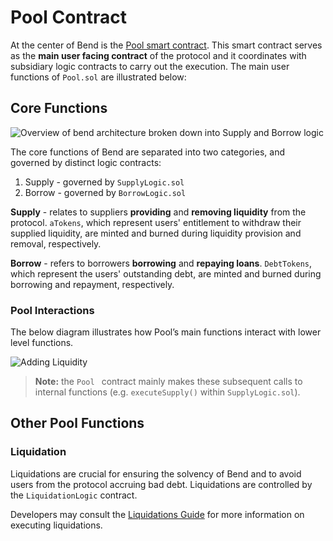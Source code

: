 # Pool Contract

At the center of Bend is the [Pool smart contract](/developers/contracts/pool). This smart contract serves as the **main user facing contract** of the protocol and it coordinates with subsidiary logic contracts to carry out the execution. The main user functions of `Pool.sol` are illustrated below:

## Core Functions

![Overview of bend architecture broken down into Supply and Borrow logic](/assets/bendOverview-2.png)

The core functions of Bend are separated into two categories, and governed by distinct logic contracts:

1. Supply - governed by `SupplyLogic.sol`
2. Borrow - governed by `BorrowLogic.sol`

**Supply** - relates to suppliers **providing** and **removing liquidity** from the protocol. `aTokens`, which represent users' entitlement to withdraw their supplied liquidity, are minted and burned during liquidity provision and removal, respectively.

**Borrow** - refers to borrowers **borrowing** and **repaying loans**. `DebtTokens`, which represent the users' outstanding debt, are minted and burned during borrowing and repayment, respectively.

### Pool Interactions

The below diagram illustrates how Pool’s main functions interact with lower level functions.

![Adding Liquidity](/assets/poolLogicFlow.png)

> **Note:** the `Pool ` contract mainly makes these subsequent calls to internal functions (e.g. `executeSupply()` within `SupplyLogic.sol`).

## Other Pool Functions

### Liquidation

Liquidations are crucial for ensuring the solvency of Bend and to avoid users from the protocol accruing bad debt. Liquidations are controlled by the `LiquidationLogic` contract.

Developers may consult the [Liquidations Guide](/developers/guides/liquidate-loan) for more information on executing liquidations.
